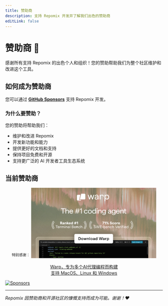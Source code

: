 ```yaml
---
title: 赞助商
description: 支持 Repomix 开发并了解我们出色的赞助商
editLink: false
---
```


# 赞助商 💖

感谢所有支持 Repomix 的出色个人和组织！您的赞助帮助我们为整个社区维护和改进这个工具。

## 如何成为赞助商

您可以通过 **[GitHub Sponsors](https://github.com/sponsors/yamadashy)** 支持 Repomix 开发。

### 为什么要赞助？

您的赞助将帮助我们：
- 维护和改进 Repomix
- 开发新功能和能力
- 提供更好的文档和支持
- 保持项目免费和开源
- 支持更广泛的 AI 开发者工具生态系统

## 当前赞助商

<div align="center">
   <sup>特别感谢：</sup>

   <a href="https://go.warp.dev/repomix" target="_blank">
      <img alt="Warp sponsorship" width="400" src="https://raw.githubusercontent.com/warpdotdev/brand-assets/main/Github/Sponsor/Warp-Github-LG-01.png">
   </a>

  [Warp，专为多个AI代理编程而构建](https://go.warp.dev/repomix)  
  [支持 MacOS、Linux 和 Windows](https://go.warp.dev/repomix)
</div>

[![Sponsors](https://cdn.jsdelivr.net/gh/yamadashy/sponsor-list/sponsors/sponsors.png)](https://github.com/sponsors/yamadashy)

---

*Repomix 因赞助商和开源社区的慷慨支持而成为可能。谢谢！❤️*